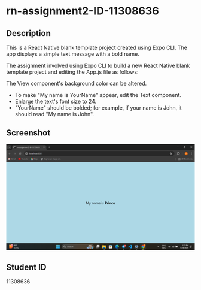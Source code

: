 # rn-assignment2-ID-11308636

## Description

This is a React Native blank template project created using Expo CLI. The app displays a simple text message with a bold name.

The assignment involved using Expo CLI to build a new React Native blank template project and editing the App.js file as follows:

The View component's background color can be altered.
* To make "My name is YourName" appear, edit the Text component.
* Enlarge the text's font size to 24.
* "YourName" should be bolded; for example, if your name is John, it should read "My name is John".

## Screenshot

![Screenshot of the app](./rn-assignment2-ID-11308636/assets/Screenshot%202024-05-24%20152746.png "App Screenshot")


## Student ID

11308636

